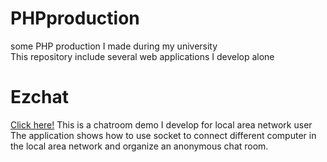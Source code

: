 # PHPproduction
some PHP production I made during my university   
This repository include several web applications I develop alone   
# Ezchat   
[Click here!](./ezchat)
This is a chatroom demo I develop for local area network user   
The application shows how to use socket to connect different computer in the local area network and organize an anonymous chat room.   
